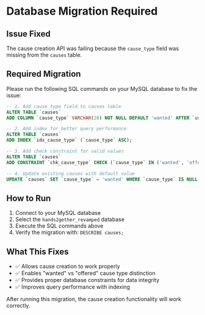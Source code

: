 # Database Migration Required

## Issue Fixed
The cause creation API was failing because the `cause_type` field was missing from the `causes` table.

## Required Migration
Please run the following SQL commands on your MySQL database to fix the issue:

```sql
-- 1. Add cause_type field to causes table
ALTER TABLE `causes` 
ADD COLUMN `cause_type` VARCHAR(20) NOT NULL DEFAULT 'wanted' AFTER `user_id`;

-- 2. Add index for better query performance
ALTER TABLE `causes` 
ADD INDEX `idx_cause_type` (`cause_type` ASC);

-- 3. Add check constraint for valid values
ALTER TABLE `causes` 
ADD CONSTRAINT `chk_cause_type` CHECK (`cause_type` IN ('wanted', 'offered'));

-- 4. Update existing causes with default value
UPDATE `causes` SET `cause_type` = 'wanted' WHERE `cause_type` IS NULL OR `cause_type` = '';
```

## How to Run
1. Connect to your MySQL database
2. Select the `hands2gether_revamped` database
3. Execute the SQL commands above
4. Verify the migration with: `DESCRIBE causes;`

## What This Fixes
- ✅ Allows cause creation to work properly
- ✅ Enables "wanted" vs "offered" cause type distinction
- ✅ Provides proper database constraints for data integrity
- ✅ Improves query performance with indexing

After running this migration, the cause creation functionality will work correctly.